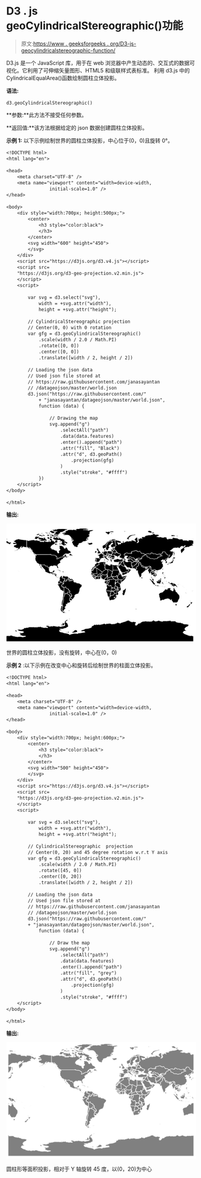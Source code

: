 # D3 . js geoCylindricalStereographic()功能

> 原文:[https://www . geeksforgeeks . org/D3-js-geocylindricalstereographic-function/](https://www.geeksforgeeks.org/d3-js-geocylindricalstereographic-function/)

D3.js 是一个 JavaScript 库，用于在 web 浏览器中产生动态的、交互式的数据可视化。它利用了可伸缩矢量图形、HTML5 和级联样式表标准。
利用 d3.js 中的 CylindricalEqualArea()函数绘制圆柱立体投影。

**语法:**

```
d3.geoCylindricalStereographic()
```

**参数:**此方法不接受任何参数。

**返回值:**该方法根据给定的 json 数据创建圆柱立体投影。

**示例 1:** 以下示例绘制世界的圆柱立体投影，中心位于(0，0)且旋转 0°。

```
<!DOCTYPE html>
<html lang="en">

<head>
    <meta charset="UTF-8" />
    <meta name="viewport" content="width=device-width, 
                initial-scale=1.0" />
</head>

<body>
    <div style="width:700px; height:500px;">
        <center>
            <h3 style="color:black">
            </h3>
        </center>
        <svg width="600" height="450">
        </svg>
    </div>
    <script src="https://d3js.org/d3.v4.js"></script>
    <script src=
    "https://d3js.org/d3-geo-projection.v2.min.js">
    </script>
    <script>

        var svg = d3.select("svg"),
            width = +svg.attr("width"),
            height = +svg.attr("height");

        // CylindricalStereographic projection
        // Center(0, 0) with 0 rotation
        var gfg = d3.geoCylindricalStereographic()
            .scale(width / 2.0 / Math.PI)
            .rotate([0, 0])
            .center([0, 0])
            .translate([width / 2, height / 2])

        // Loading the json data
        // Used json file stored at 
        // https://raw.githubusercontent.com/janasayantan
        // /datageojson/master/world.json
        d3.json("https://raw.githubusercontent.com/"
            + "janasayantan/datageojson/master/world.json",
            function (data) {

                // Drawing the map
                svg.append("g")
                    .selectAll("path")
                    .data(data.features)
                    .enter().append("path")
                    .attr("fill", "Black")
                    .attr("d", d3.geoPath()
                        .projection(gfg)
                    )
                    .style("stroke", "#ffff")
            })
    </script>
</body>

</html>
```

**输出:**

![](img/6f184915b22280d19bd826a4cbef5a7e.png)

世界的圆柱立体投影，没有旋转，中心在(0，0)

**示例 2** :以下示例在改变中心和旋转后绘制世界的柱面立体投影。

```
<!DOCTYPE html>
<html lang="en">

<head>
    <meta charset="UTF-8" />
    <meta name="viewport" content="width=device-width, 
                initial-scale=1.0" />
</head>

<body>
    <div style="width:700px; height:600px;">
        <center>
            <h3 style="color:black">
            </h3>
        </center>
        <svg width="500" height="450">
        </svg>
    </div>
    <script src="https://d3js.org/d3.v4.js"></script>
    <script src=
    "https://d3js.org/d3-geo-projection.v2.min.js">
    </script>
    <script>

        var svg = d3.select("svg"),
            width = +svg.attr("width"),
            height = +svg.attr("height");

        // CylindricalStereographic  projection
        // Center(0, 20) and 45 degree rotation w.r.t Y axis
        var gfg = d3.geoCylindricalStereographic()
            .scale(width / 2.0 / Math.PI)
            .rotate([45, 0])
            .center([0, 20])
            .translate([width / 2, height / 2])

        // Loading the json data
        // Used json file stored at 
        // https://raw.githubusercontent.com/janasayantan
        // /datageojson/master/world.json
        d3.json("https://raw.githubusercontent.com/"
        + "janasayantan/datageojson/master/world.json",
            function (data) {

                // Draw the map
                svg.append("g")
                    .selectAll("path")
                    .data(data.features)
                    .enter().append("path")
                    .attr("fill", "grey")
                    .attr("d", d3.geoPath()
                        .projection(gfg)
                    )
                    .style("stroke", "#ffff")
    </script>
</body>

</html>
```

**输出:**

![](img/6cba3313da80e7faa0ce661056842b5e.png)

圆柱形等面积投影，相对于 Y 轴旋转 45 度，以(0，20)为中心
